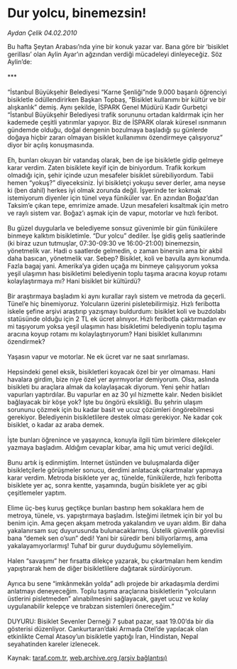 # Dur yolcu, binemezsin!

*Aydan Çelik 04.02.2010*

<div class="yazi">Bu hafta Şeytan Arabası’nda yine bir konuk yazar var. Bana göre bir ‘bisiklet gerillası’ olan Aylin Ayar’ın ağzından verdiği mücadeleyi dinleyeceğiz. Söz Aylin’de: <br/><br/>*** <br/><br/>“İstanbul Büyükşehir Belediyesi “Karne Şenliği”nde 9.000 başarılı öğrenciyi bisikletle ödüllendirirken Başkan Topbaş, “Bisiklet kullanımı bir kültür ve bir alışkanlık” demiş. Aynı şekilde, İSPARK Genel Müdürü Kadir Gurbetçi “İstanbul Büyükşehir Belediyesi trafik sorununu ortadan kaldırmak için her kademede çeşitli yatırımlar yapıyor. Biz de İSPARK olarak küresel ısınmanın gündemde olduğu, doğal dengenin bozulmaya başladığı şu günlerde doğaya hiçbir zararı olmayan bisiklet kullanımını özendirmeye çalışıyoruz” diyor bir açılış konuşmasında. <br/><br/>Eh, bunları okuyan bir vatandaş olarak, ben de işe bisikletle gidip gelmeye karar verdim. Zaten bisiklete keyif için de biniyordum. Trafik korkum olmadığı için, şehir içinde uzun mesafeler bisiklet sürebiliyordum. Tabii hemen “yokuş?” diyeceksiniz. İyi bisikletçi yokuşu sever derler, ama neyse ki (ben dahil) herkes iyi olmak zorunda değil. İşyerinde ter kokmak istemiyorum diyenler için tünel veya füniküler var. En azından Boğaz’dan Taksim’e çıkan tepe, emrimize amade. Uzun mesafeleri kısaltmak için metro ve raylı sistem var. Boğaz’ı aşmak için de vapur, motorlar ve hızlı feribot. <br/><br/>Bu güzel duygularla ve belediyeme sonsuz güvenimle bir gün fünikülere binmeye kalktım bisikletimle. “Dur yolcu” dediler. İşe gidiş geliş saatlerinde (ki biraz uzun tutmuşlar, 07:30-09:30 ve 16:00-21:00) binemezsin, yönetmelik var. Hadi o saatlerde gelmedin, o zaman binersin ama bir akbil daha basıcan, yönetmelik var. Sebep? Bisiklet, koli ve bavulla aynı konumda. Fazla bagaj yani. Amerika’ya giden uçağa mı binmeye çalışıyorum yoksa yeşil ulaşımın hası bisikletimi belediyenin toplu taşıma aracına koyup rotamı kolaylaştırmaya mı? Hani bisiklet bir kültürdü? <br/><br/>Bir araştırmaya başladım ki aynı kurallar raylı sistem ve metroda da geçerli. Tünel’e hiç binemiyoruz. Yolcuların üzerini pisletebilirmişiz. Hızlı feribotta iskele şefine arşivi araştırıp yazışmayı buldurdum: bisiklet koli ve buzdolabı statüsünde olduğu için 2 TL ek ücret alınıyor. Hızlı feribotla çaktırmadan ev mi taşıyorum yoksa yeşil ulaşımın hası bisikletimi belediyenin toplu taşıma aracına koyup rotamı mı kolaylaştırıyorum? Hani bisiklet kullanımını özendirmek? <br/><br/>Yaşasın vapur ve motorlar. Ne ek ücret var ne saat sınırlaması. <br/><br/>Hepsindeki genel eksik, bisikletleri koyacak özel bir yer olmaması. Hani havalara girdim, bize niye özel yer ayırmıyorlar demiyorum. Olsa, aslında bisikleti bu araçlara almak da kolaylaşacak diyorum. Yeni şehir hatları vapurları yaptırdılar. Bu vapurlar en az 30 yıl hizmette kalır. Neden bisiklet bağlayacak bir köşe yok? İşte bu öngörü eksikliği. Bu şehrin ulaşım sorununu çözmek için bu kadar basit ve ucuz çözümleri öngörebilmesi gerekiyor. Belediyenin bisikletlilere destek olması gerekiyor. Ne kadar çok bisiklet, o kadar az araba demek. <br/><br/>İşte bunları öğrenince ve yaşayınca, konuyla ilgili tüm birimlere dilekçeler yazmaya başladım. Aldığım cevaplar kibar, ama hiç umut verici değildi. <br/><br/>Bunu artık iş edinmiştim. Internet üstünden ve buluşmalarda diğer bisikletçilerle görüşmeler sonucu, derdimi anlatacak çıkartmalar yapmaya karar verdim. Metroda bisiklete yer aç, tünelde, fünikülerde, hızlı feribotta bisiklete yer aç, sonra kentte, yaşamında, bugün bisiklete yer aç gibi çeşitlemeler yaptım. <br/><br/>Elime üç-beş kuruş geçtikçe bunları bastırıp hem sokaklara hem de metroya, tünele, vs. yapıştırmaya başladım. İsteğimi iletmek için bir yol bu benim için. Ama geçen akşam metroda yakalandım ve uyarı aldım. Bir daha yakalanırsam suç duyurusunda bulunacaklarmış. Üstelik güvenlik görevlisi bana “demek sen o’sun” dedi! Yani bir süredir beni biliyorlarmış, ama yakalayamıyorlarmış! Tuhaf bir gurur duyduğumu söylemeliyim. <br/><br/>Halen “savaşımı” her fırsatta dilekçe yazarak, bu çıkartmaları hem kendim yapıştırarak hem de diğer bisikletlilere dağıtarak sürdürüyorum. <br/><br/>Ayrıca bu sene “imkânmekân yolda” adlı projede bir arkadaşımla derdimi anlatmayı deneyeceğim. Toplu taşıma araçlarına bisikletlerin “yolcuların üstlerini pisletmeden” alınabilmesini sağlayacak, gayet ucuz ve kolay uygulanabilir kelepçe ve tırabzan sistemleri önereceğim.” <br/><br/>DUYURU: Bisiklet Sevenler Derneği 7 şubat pazar, saat 19.00’da bir dia gösterisi düzenliyor. Cankurtaran’daki Armada Otel’de yapılacak olan etkinlikte Cemal Atasoy’un bisikletle yaptığı İran, Hindistan, Nepal seyahatinden kareler izlenecek.</div>

Kaynak: [taraf.com.tr](http://www.taraf.com.tr:80/makale/9854.htm), [web.archive.org (arşiv bağlantısı)](http://web.archive.org/web/20100421025831/http://www.taraf.com.tr:80/makale/9854.htm)
